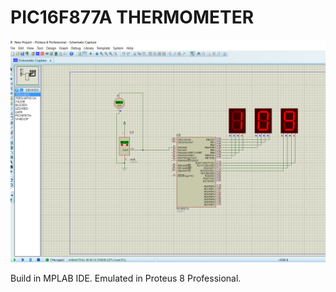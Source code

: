 # PIC16F877A THERMOMETER

![Image](https://raw.githubusercontent.com/arjunsk/pic16f877a-thermometer/master/screenshots/1.png)

Build in MPLAB IDE.
Emulated in Proteus 8 Professional.

